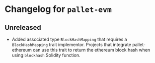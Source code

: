 # Changelog for `pallet-evm`

## Unreleased

- Added associated type `BlockHashMapping` that requires a `BlockHashMapping` trait implementor. Projects that integrate
  pallet-ethereum can use this trait to return the ethereum block hash when using `blockhash` Solidity function.